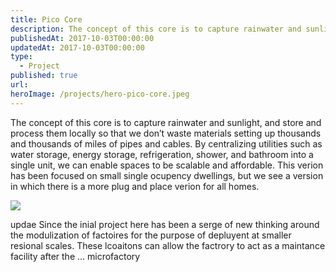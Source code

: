 ```yaml
---
title: Pico Core
description: The concept of this core is to capture rainwater and sunlight, and store and process them locally so that we don’t waste materials setting up thousands and thousands of miles of pipes and cables. By centralizing utilities such as water storage, energy storage, refrigeration, shower, and bathroom into a single unit, we can enable spaces to be scalable and affordable. This will also allow us to be more resilient to climate change situations such as sea water levels rising.
publishedAt: 2017-10-03T00:00:00
updatedAt: 2017-10-03T00:00:00
type:
  - Project
published: true
url: 
heroImage: /projects/hero-pico-core.jpeg
---
```

The concept of this core is to capture rainwater and sunlight, and store and process them locally so that we don’t waste materials setting up thousands and thousands of miles of pipes and cables. By centralizing utilities such as water storage, energy storage, refrigeration, shower, and bathroom into a single unit, we can enable spaces to be scalable and affordable. This verion has been focused on small single ocupency dwellings, but we see a version in which there is a more plug and place verion for all homes.


![](https://d2w9rnfcy7mm78.cloudfront.net/7629879/original_031440438bd1eeb41a8c2a7b4326f3dd.png?1591885999?bc=0)

updae
Since the inial project here has been a serge of new thinking around the modulization of factoires for the purpose of depluyent at smaller resional scales. These lcoaitons can allow the factrory to act as a maintance facility after the ... microfactory
